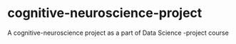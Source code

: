 # cognitive-neuroscience-project
A cognitive-neuroscience project as a part of Data Science -project course 
